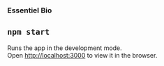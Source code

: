 ### Essentiel Bio


## `npm start`

Runs the app in the development mode.<br />
Open [http://localhost:3000](http://localhost:3000) to view it in the browser.

